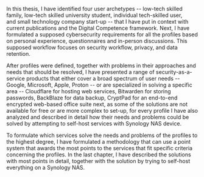 
In this thesis, I have identified four user archetypes -- low-tech skilled family, low-tech skilled university student, individual tech-skilled user, and small technology company start-up -- that I have put in context with current publications and the Digital Competence framework. Next, I have formulated a supposed cybersecurity requirements for all the profiles based on personal experience, questionnaires and in-person discussions. This supposed workflow focuses on security workflow, privacy, and data retention.

After profiles were defined, together with problems in their approaches and needs that should be resolved, I have presented a range of security-as-a-service products that either cover a broad spectrum of user needs -- Google, Microsoft, Apple, Proton -- or are specialized in solving a specific area -- Cloudflare for hosting web services, Bitwarden for storing passwords, BackBlaze for data backup, CryptPad for an end-to-end encrypted web-based office suite next, as some of the solutions are not available for free or are more complex to set-up, for every profile I have also analyzed and described in detail how their needs and problems could be solved by attempting to self-host services with Synology NAS device.

To formulate which services solve the needs and problems of the profiles to the highest degree, I have formulated a methodology that can use a point system that awards the most points to the services that fit specific criteria concerning the profiles. In the last chapter, I have described the solutions with most points in detail, together with the solution by trying to self-host everything on a Synology NAS.